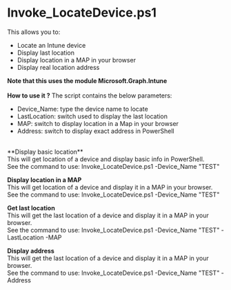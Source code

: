 # Invoke_LocateDevice.ps1
This allows you to:
- Locate an Intune device
- Display last location
- Display location in a MAP in your browser
- Display real location address

**Note that this uses the module Microsoft.Graph.Intune**
</br></br>
**How to use it ?**
The script contains the below parameters:
- Device_Name: type the device name to locate
- LastLocation: switch used to display the last location
- MAP: switch to display location in a Map in your browser
- Address: switch to display exact address in PowerShell

</br>
**Display basic location**
</br>
This will get location of a device and display basic info in PowerShell.
</br>
See the command to use: Invoke_LocateDevice.ps1 -Device_Name "TEST"

**Display location in a MAP**
</br>
This will get location of a device and display it in a MAP in your browser.
</br>
See the command to use: Invoke_LocateDevice.ps1 -Device_Name "TEST"

**Get last location**
</br>
This will get the last location of a device and display it in a MAP in your browser.
</br>
See the command to use: Invoke_LocateDevice.ps1 -Device_Name "TEST" -LastLocation -MAP

**Display address**
</br>
This will get the last location of a device and display it in a MAP in your browser.
</br>
See the command to use: Invoke_LocateDevice.ps1 -Device_Name "TEST" -Address
